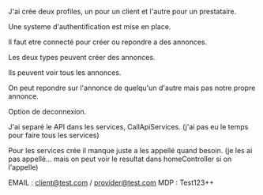J'ai crée deux profiles, un pour un client et l'autre pour un prestataire.

Une systeme d'authentification est mise en place.

Il faut etre connecté pour créer ou repondre a des annonces.

Les deux types peuvent créer des annonces.

Ils peuvent voir tous les annonces.

On peut repondre sur l'annonce de quelqu'un d'autre mais pas notre propre annonce.

Option de deconnexion.

J'ai separé le API dans les services, CallApiServices. (j'ai pas eu le temps pour faire tous les services)

Pour les services crée il manque juste a les appellé quand besoin. (je les ai pas appellé... mais on peut voir le resultat 
dans homeController si on l'appelle)


EMAIL : client@test.com / provider@test.com
MDP : Test123++